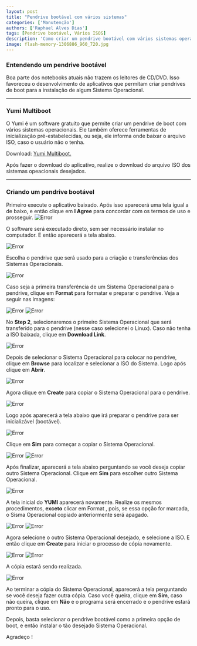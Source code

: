 ```yaml
---
layout: post
title: "Pendrive bootável com vários sistemas"
categories: ['Manutenção']
authors: ['Raphael Alves Dias'] 
tags: [Pendrive bootável, Vários ISOS]
description: 'Como criar um pendrive bootável com vários sistemas operacionais'
image: flash-memory-1306886_960_720.jpg
---
```


### Entendendo um pendrive bootável
Boa parte dos notebooks atuais não trazem os leitores de CD/DVD. Isso favoreceu o desenvolvimento de aplicativos que permitam criar pendrives de boot para a instalação de algum Sistema Operacional.

---

### Yumi Multiboot

O Yumi é um software gratuito que permite criar um pendrive de boot com vários sistemas operacionais. Ele também oferece ferramentas de inicialização pré-estabelecidas, ou seja, ele informa onde baixar o arquivo ISO, caso o usuário não o tenha.

Download: [Yumi Multiboot.](https://www.pendrivelinux.com/yumi-multiboot-usb-creator/)

Após fazer o download do aplicativo, realize o download do arquivo ISO dos sistemas opeacionais desejados.

---

### Criando um pendrive bootável

Primeiro execute o aplicativo baixado. Após isso aparecerá uma tela igual a de baixo, e então clique em **I Agree** para concordar com os termos de uso e prosseguir.
![Error](/42/images/post/yumi1.jpg " ")

O software será executado direto, sem ser necessário instalar no computador. E então aparecerá a tela abaixo.

![Error](/42/images/post/yumi2.jpg " ")

Escolha o pendrive que será usado para a criação e transferências dos Sistemas Operacionais.

![Error](/42/images/post/yumi3.jpg " ")

Caso seja a primeira transferência de um Sistema Operacional para o pendrive, clique em **Format** para formatar e preparar o pendrive. Veja a seguir nas imagens:

![Error](/42/images/post/yumi4.jpg " ")
![Error](/42/images/post/yumi5.jpg " ")

No **Step 2**, selecionaremos o primeiro Sistema Operacional que será transferido para o pendrive (nesse caso selecionei o Linux). Caso não tenha a ISO baixada, clique em **Download Link**. 

![Error](/42/images/post/yumi6.jpg " ")

Depois de selecionar o Sistema Operacional para colocar no pendrive, clique em **Browse** para localizar e selecionar a ISO do Sistema. Logo após clique em **Abrir**.

![Error](/42/images/post/yumi7.jpg " ")

Agora clique em **Create** para copiar o Sistema Operacional para o pendrive.

![Error](/42/images/post/yumi8.jpg " ")

Logo após aparecerá a tela abaixo que irá preparar o pendrive para ser inicializável (bootável).

![Error](/42/images/post/yumi9.jpg " ")

Clique em **Sim** para começar a copiar o Sistema Operacional.

![Error](/42/images/post/yumi10.jpg " ")
![Error](/42/images/post/yumi11.jpg " ")

Após finalizar, aparecerá a tela abaixo perguntando se você deseja copiar outro Sistema Operacional. Clique em **Sim** para escolher outro Sistema Operacional.

![Error](/42/images/post/yumi12.jpg " ")

A tela inicial do **YUMI** aparecerá novamente. Realize os mesmos procedimentos, **exceto** clicar em Format , pois, se essa opção for marcada, o Sisma Operacional copiado anteriormente será apagado. 

![Error](/42/images/post/yumi13.jpg " ")
![Error](/42/images/post/yumi14.jpg " ")

Agora selecione o outro Sistema Operacional desejado, e selecione a ISO. E então clique em **Create** para iniciar o processo de cópia novamente.

![Error](/42/images/post/yumi15.jpg " ")
![Error](/42/images/post/yumi16.jpg " ")

A cópia estará sendo realizada.

![Error](/42/images/post/yumi17.jpg " ")

Ao terminar a cópia do Sistema Operacional, aparecerá a tela perguntando se você deseja fazer outra cópia. Caso você queira, clique em **Sim**, caso não queira, clique em **Não** e o programa será encerrado e o pendrive estará pronto para o uso.

Depois, basta selecionar o pendrive bootável como a primeira opção de boot, e então instalar o tão desejado Sistema Operacional.

Agradeço !













